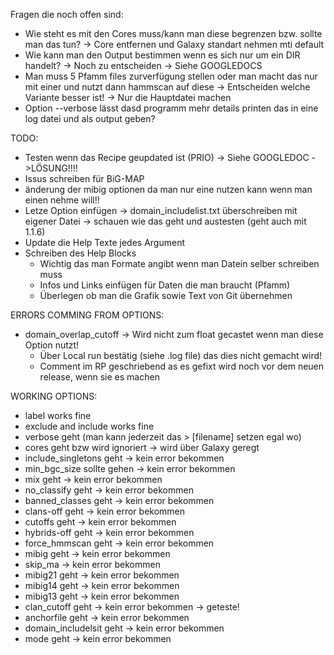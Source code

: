 Fragen die noch offen sind:
- Wie steht es mit den Cores muss/kann man diese begrenzen bzw. sollte man das tun? -> Core entfernen und Galaxy standart nehmen mti default
- Wie kann man den Output bestimmen wenn es sich nur um ein DIR handelt? -> Noch zu entscheiden -> Siehe GOOGLEDOCS 
- Man muss 5 Pfamm files zurverfügung stellen oder man macht das nur mit einer und nutzt dann hammscan auf diese ->  Entscheiden welche Variante besser ist! -> Nur die Hauptdatei machen
- Option --verbose lässt dasd programm mehr details printen das in eine log datei und als output geben?

TODO:
- Testen wenn das Recipe geupdated ist (PRIO) -> Siehe GOOGLEDOC ->LÖSUNG!!!! 
- Issus schreiben für BiG-MAP
- änderung der mibig optionen da man nur eine nutzen kann wenn man einen nehme will!!
- Letze Option einfügen -> domain_includelist.txt überschreiben mit eigener Datei -> schauen wie das geht und austesten (geht auch mit 1.1.6)
- Update die Help Texte jedes Argument
- Schreiben des Help Blocks 
    - Wichtig das man Formate angibt wenn man Datein selber schreiben muss
    - Infos und Links einfügen für Daten die man braucht (Pfamm)
    - Überlegen ob man die Grafik sowie Text von Git übernehmen

ERRORS COMMING FROM OPTIONS:
- domain_overlap_cutoff -> Wird nicht zum float gecastet wenn man diese Option nutzt!
    - Über Local run bestätig (siehe .log file) das dies nicht gemacht wird!
    - Comment im RP geschriebend as es gefixt wird noch vor dem neuen release, wenn sie es machen

WORKING OPTIONS:
- label works fine 
- exclude and include works fine 
- verbose geht (man kann jederzeit das > [filename] setzen egal wo)
- cores geht bzw wird ignoriert -> wird über Galaxy geregt
- include_singletons geht -> kein error bekommen
- min_bgc_size sollte gehen -> kein error bekommen
- mix geht -> kein error bekommen
- no_classify geht -> kein error bekommen
- banned_classes geht -> kein error bekommen
- clans-off geht -> kein error bekommen
- cutoffs geht -> kein error bekommen
- hybrids-off geht -> kein error bekommen
- force_hmmscan geht -> kein error bekommen
- mibig geht -> kein error bekommen
- skip_ma -> kein error bekommen
- mibig21 geht -> kein error bekommen
- mibig14 geht -> kein error bekommen
- mibig13 geht -> kein error bekommen
- clan_cutoff geht -> kein error bekommen -> geteste!
- anchorfile geht -> kein error bekommen
- domain_includelsit geht -> kein error bekommen
- mode geht -> kein error bekommen


